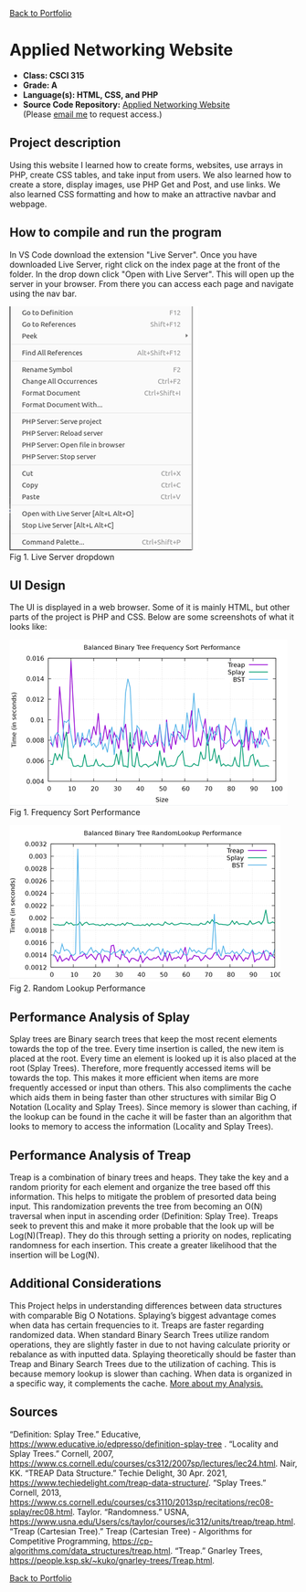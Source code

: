 [Back to Portfolio](./)

Applied Networking Website
===============

-   **Class: CSCI 315** 
-   **Grade: A** 
-   **Language(s): HTML, CSS, and PHP** 
-   **Source Code Repository:** [Applied Networking Website](https://github.com/JoeKauf/Applied-Netowrking-Website)  
    (Please [email me](mailto:jakaufman@csustudent.net?subject=GitHub%20Access) to request access.)

## Project description

Using this website I learned how to create forms, websites, use arrays in PHP, create CSS tables, and take input from users. We also learned how to create a store, display images, use PHP Get and Post, and use links. We also learned CSS formatting and how to make an attractive navbar and webpage.

## How to compile and run the program

In VS Code download the extension "Live Server". Once you have downloaded Live Server, right click on the index page at the front of the folder. In the drop down click "Open with Live Server". This will open up the server in your browser. From there you can access each page and navigate using the nav bar.

![screenshot](images/LiverServer.png)  
Fig 1. Live Server dropdown

## UI Design

The UI is displayed in a web browser. Some of it is mainly HTML, but other parts of the project is PHP and CSS. Below are some screenshots of what it looks like:

![screenshot](images/FreqSort.png)  
Fig 1. Frequency Sort Performance

![screenshot](images/RanLook.png)  
Fig 2. Random Lookup Performance


## Performance Analysis of Splay

  Splay trees are Binary search trees that keep the most recent elements towards the top of the tree. Every time insertion is called, the new item is placed at the root. Every time an element is looked up it is also placed at the root (Splay Trees). Therefore, more frequently accessed items will be towards the top. This makes it more efficient when items are more frequently accessed or input than others. This also compliments the cache which aids them in being faster than other structures with similar Big O Notation (Locality and Splay Trees). Since memory is slower than caching, if the lookup can be found in the cache it will be faster than an algorithm that looks to memory to access the information (Locality and Splay Trees).

## Performance Analysis of Treap

  Treap is a combination of binary trees and heaps. They take the key and a random priority for each element and organize the tree based off this information. This helps to mitigate the problem of presorted data being input. This randomization prevents the tree from becoming an O(N) traversal when input in ascending order (Definition: Splay Tree). Treaps seek to prevent this and make it more probable that the look up will be Log(N)(Treap). They do this through setting a priority on nodes, replicating randomness for each insertion. This create a greater likelihood that the insertion will be Log(N).



## Additional Considerations

  This Project helps in understanding differences between data structures with comparable Big O Notations. Splaying’s biggest advantage comes when data has certain frequencies to it. Treaps are faster regarding randomized data. When standard Binary Search Trees utilize random operations, they are slightly faster in due to not having calculate priority or rebalance as with inputted data. 
  Splaying theoretically should be faster than Treap and Binary Search Trees due to the utilization of caching. This is because memory lookup is slower than caching. When data is organized in a specific way, it complements the cache. [More about my Analysis.](https://github.com/JoeKauf/csci-315-spring-2022/blob/master/project3/Performance%20Comparison%20of%20Splay%20and%20Treap%20Trees.docx)

## Sources

“Definition: Splay Tree.” Educative, https://www.educative.io/edpresso/definition-splay-tree . 
“Locality and Splay Trees.” Cornell, 2007, https://www.cs.cornell.edu/courses/cs312/2007sp/lectures/lec24.html. 
Nair, KK. “TREAP Data Structure.” Techie Delight, 30 Apr. 2021, https://www.techiedelight.com/treap-data-structure/. 
“Splay Trees.” Cornell, 2013, https://www.cs.cornell.edu/courses/cs3110/2013sp/recitations/rec08-splay/rec08.html. 
Taylor. “Randomness.” USNA, https://www.usna.edu/Users/cs/taylor/courses/ic312/units/treap/treap.html. 
“Treap (Cartesian Tree).” Treap (Cartesian Tree) - Algorithms for Competitive Programming, https://cp-algorithms.com/data_structures/treap.html. 
“Treap.” Gnarley Trees, https://people.ksp.sk/~kuko/gnarley-trees/Treap.html. 


[Back to Portfolio](./)
